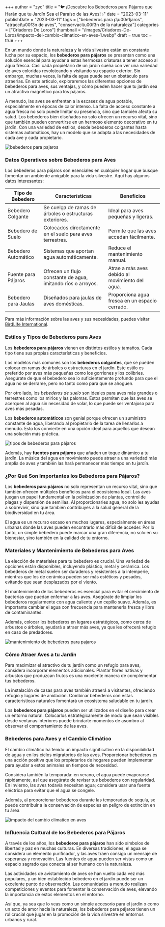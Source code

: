 +++
author = "zyc"
title = "🐦 ¡Descubre los Bebederos para Pájaros que Harán que tu Jardín Sea el Paraíso de las Aves! 💧"
date = "2023-03-11"
publishDate = "2023-03-11"
tags = ["bebederos para p\u00e1jaros", "atracci\u00f3n de aves", "conservaci\u00f3n de la naturaleza"]
categories = ["Criadores De Loros"]
thumbnail = "/images/Criadores-De-Loros/impacto-del-cambio-climatico-en-aves-1.webp"
draft = true
toc = true
+++


En un mundo donde la naturaleza y la vida silvestre están en constante lucha por su espacio, los **bebederos para pájaros** se presentan como una solución esencial para ayudar a estas hermosas criaturas a tener acceso al agua fresca. Casi cada propietario de un jardín sueña con ver una variedad de aves coloridas revoloteando y visitando su espacio exterior. Sin embargo, muchas veces, la falta de agua puede ser un obstáculo para atraerlas. En este artículo, exploraremos las diferentes opciones de bebederos para aves, sus ventajas, y cómo pueden hacer que tu jardín sea un atractivo magnético para los pájaros.

A menudo, las aves se enfrentan a la escasez de agua potable, especialmente en épocas de calor intenso. La falta de acceso constante a agua fresca no solo puede limitar su presencia, sino que también afecta su salud. Los bebederos bien diseñados no solo ofrecen un recurso vital, sino que también pueden convertirse en un hermoso elemento decorativo en tu jardín. Con una variedad de estilos, desde bebederos colgantes hasta sistemas automáticos, hay un modelo que se adapta a las necesidades de cada ave y cada propietario.

![bebederos para pajaros](/images/Criadores-De-Loros/bebederos-para-pajaros-1.webp)

### Datos Operativos sobre Bebederos para Aves

Los bebederos para pájaros son esenciales en cualquier hogar que busque fomentar un ambiente amigable para la vida silvestre. Aquí hay algunos datos interesantes:

| Tipo de Bebedero       | Características                                          | Beneficios                           |
|------------------------|---------------------------------------------------------|-------------------------------------|
| Bebedero Colgante      | Se cuelga de ramas de árboles o estructuras exteriores. | Ideal para aves pequeñas y ligeras.  |
| Bebedero de Suelo      | Colocados directamente en el suelo para aves terrestres. | Permite que las aves accedan fácilmente. |
| Bebedero Automático     | Sistemas que aportan agua automáticamente.             | Reduce el mantenimiento manual.       |
| Fuente para Pájaros    | Ofrecen un flujo constante de agua, imitando ríos o arroyos. | Atrae a más aves debido al movimiento del agua. |
| Bebedero para Jaulas    | Diseñados para jaulas de aves domésticas.              | Proporciona agua fresca en un espacio cerrado. |

Para más información sobre las aves y sus necesidades, puedes visitar [BirdLife International](https://www.birdlife.org).

### Estilos y Tipos de Bebederos para Aves

Los **bebederos para pájaros** vienen en distintos estilos y tamaños. Cada tipo tiene sus propias características y beneficios.

Los modelos más comunes son los **bebederos colgantes**, que se pueden colocar en ramas de árboles o estructuras en el jardín. Este estilo es preferido por aves más pequeñas como los gorriones y los colibríes. Asegúrate de que el bebedero sea lo suficientemente profundo para que el agua no se derrame, pero no tanto como para que se ahoguen.

Por otro lado, los *bebederos de suelo* son ideales para aves más grandes o terrestres como los mirlos y las palomas. Estos permiten que las aves se acerquen al agua sin necesidad de volar, lo que puede ser ventajoso para aves más pesadas.

Los **bebederos automáticos** son genial porque ofrecen un suministro constante de agua, liberando al propietario de la tarea de llenarlos a menudo. Esto los convierte en una opción ideal para aquellos que desean una solución más práctica.

![tipos de bebederos para pájaros](/images/Criadores-De-Loros/tipos-de-bebederos-para-pájaros-1.webp)

Además, hay **fuentes para pájaros** que añaden un toque dinámico a tu jardín. La música del agua en movimiento puede atraer a una variedad más amplia de aves y también las hará permanecer más tiempo en tu jardín.

### ¿Por Qué Son Importantes los Bebederos para Pájaros?

Los **bebederos para pájaros** no solo representan un recurso vital, sino que también ofrecen múltiples beneficios para el ecosistema local. Las aves juegan un papel fundamental en la polinización de plantas, control de plagas y dispersión de semillas. Al proporcionarles agua, no solo les ayudas a sobrevivir, sino que también contribuyes a la salud general de la biodiversidad en tu área.

El agua es un recurso escaso en muchos lugares, especialmente en áreas urbanas donde las aves pueden encontrarlo más difícil de acceder. Por lo tanto, un simple bebedero puede marcar una gran diferencia, no solo en su bienestar, sino también en la calidad de tu entorno.

### Materiales y Mantenimiento de Bebederos para Aves

La elección de materiales para tu bebedero es crucial. Una variedad de opciones están disponibles, incluyendo plástico, metal y cerámica. Los bebederos de metal suelen ser duraderos y resistentes a la intemperie, mientras que los de cerámica pueden ser más estéticos y pesados, evitando que sean desplazados por el viento.

El mantenimiento de los bebederos es esencial para evitar el crecimiento de bacterias que puedan enfermar a las aves. Asegúrate de limpiar los bebederos regularmente con agua caliente y un cepillo suave. Además, es importante cambiar el agua con frecuencia para mantenerla fresca y libre de contaminantes.

Además, colocar los bebederos en lugares estratégicos, como cerca de arbustos o árboles, ayudará a atraer más aves, ya que les ofrecerá refugio en caso de predadores.

![mantenimiento de bebederos para pajaros](/images/Criadores-De-Loros/mantenimiento-de-bebederos-para-pajaros-1.webp)

### Cómo Atraer Aves a tu Jardín

Para maximizar el atractivo de tu jardín como un refugio para aves, considera incorporar elementos adicionales. Plantar flores nativas y arbustos que produzcan frutos es una excelente manera de complementar tus bebederos.

La instalación de casas para aves también atraerá a visitantes, ofreciendo refugio y lugares de anidación. Combinar bebederos con estas características naturales fomentará un ecosistema saludable en tu jardín.

Los **bebederos para pájaros** pueden ser utilizados en el diseño para crear un entorno natural. Colocarlos estratégicamente de modo que sean visibles desde ventanas interiores puede brindarte momentos de asombro al observar el comportamiento de las aves.

### Bebederos para Aves y el Cambio Climático

El cambio climático ha tenido un impacto significativo en la disponibilidad de agua y en los ciclos migratorios de las aves. Proporcionar bebederos es una acción positiva que los propietarios de hogares pueden implementar para ayudar a estos animales en tiempos de necesidad.

Considera también la temporada: en verano, el agua puede evaporarse rápidamente, así que asegúrate de revisar tus bebederos con regularidad. En invierno, las aves todavía necesitan agua; considera usar una fuente eléctrica para evitar que el agua se congele.

Además, al proporcionar bebederos durante las temporadas de sequía, se puede contribuir a la conservación de especies en peligro de extinción en tu área.

![impacto del cambio climatico en aves](/images/Criadores-De-Loros/impacto-del-cambio-climatico-en-aves-1.webp)

### Influencia Cultural de los Bebederos para Pájaros

A través de los años, los **bebederos para pájaros** han sido símbolos de libertad y paz en muchas culturas. En diversas tradiciones, el agua se considera un elemento purificador, y las aves traen consigo un mensaje de esperanza y renovación. Las fuentes de agua pueden ser vistas como un espacio sagrado que conecta al ser humano con la naturaleza.

Las actividades de avistamiento de aves se han vuelto cada vez más populares, y un bien establecido bebedero en el jardín puede ser un excelente punto de observación. Las comunidades a menudo realizan competiciones y eventos para fomentar la conservación de aves, elevando la importancia de estos elementos en el entorno.

Así que, ya sea que lo veas como un simple accesorio para el jardín o como un acto de amor hacia la naturaleza, los bebederos para pájaros tienen un rol crucial que jugar en la promoción de la vida silvestre en entornos urbanos y rural.

